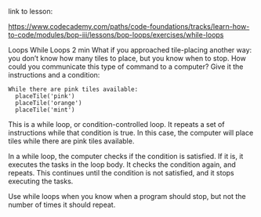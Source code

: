 link to lesson:

https://www.codecademy.com/paths/code-foundations/tracks/learn-how-to-code/modules/bop-iii/lessons/bop-loops/exercises/while-loops

Loops
While Loops
2 min
What if you approached tile-placing another way: you don’t know how many tiles to place, but you know when to stop. How could you communicate this type of command to a computer? Give it the instructions and a condition:

```
While there are pink tiles available:
  placeTile('pink')
  placeTile('orange')
  placeTile('mint')

```
This is a while loop, or condition-controlled loop. It repeats a set of instructions while that condition is true. In this case, the computer will place tiles while there are pink tiles available.

In a while loop, the computer checks if the condition is satisfied. If it is, it executes the tasks in the loop body. It checks the condition again, and repeats. This continues until the condition is not satisfied, and it stops executing the tasks.

Use while loops when you know when a program should stop, but not the number of times it should repeat.

